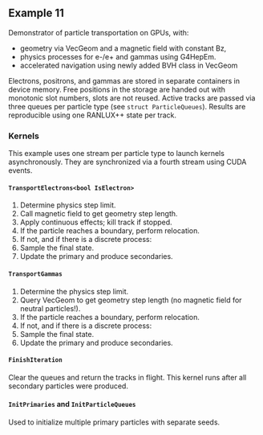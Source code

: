 <!--
SPDX-FileCopyrightText: 2021 CERN
SPDX-License-Identifier: CC-BY-4.0
-->

## Example 11

Demonstrator of particle transportation on GPUs, with:

 * geometry via VecGeom and a magnetic field with constant Bz,
 * physics processes for e-/e+ and gammas using G4HepEm.
 * accelerated navigation using newly added BVH class in VecGeom

Electrons, positrons, and gammas are stored in separate containers in device memory.
Free positions in the storage are handed out with monotonic slot numbers, slots are not reused.
Active tracks are passed via three queues per particle type (see `struct ParticleQueues`).
Results are reproducible using one RANLUX++ state per track.

### Kernels

This example uses one stream per particle type to launch kernels asynchronously.
They are synchronized via a fourth stream using CUDA events.

#### `TransportElectrons<bool IsElectron>`

1. Determine physics step limit.
2. Call magnetic field to get geometry step length.
3. Apply continuous effects; kill track if stopped.
4. If the particle reaches a boundary, perform relocation.
5. If not, and if there is a discrete process:
 1. Sample the final state.
 2. Update the primary and produce secondaries.

#### `TransportGammas`

1. Determine the physics step limit.
2. Query VecGeom to get geometry step length (no magnetic field for neutral particles!).
3. If the particle reaches a boundary, perform relocation.
4. If not, and if there is a discrete process:
 1. Sample the final state.
 2. Update the primary and produce secondaries.

#### `FinishIteration`

Clear the queues and return the tracks in flight.
This kernel runs after all secondary particles were produced.

#### `InitPrimaries` and `InitParticleQueues`

Used to initialize multiple primary particles with separate seeds.

